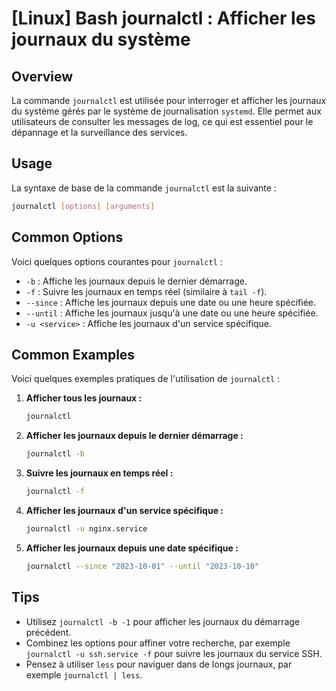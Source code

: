 # [Linux] Bash journalctl : Afficher les journaux du système

## Overview
La commande `journalctl` est utilisée pour interroger et afficher les journaux du système gérés par le système de journalisation `systemd`. Elle permet aux utilisateurs de consulter les messages de log, ce qui est essentiel pour le dépannage et la surveillance des services.

## Usage
La syntaxe de base de la commande `journalctl` est la suivante :

```bash
journalctl [options] [arguments]
```

## Common Options
Voici quelques options courantes pour `journalctl` :

- `-b` : Affiche les journaux depuis le dernier démarrage.
- `-f` : Suivre les journaux en temps réel (similaire à `tail -f`).
- `--since` : Affiche les journaux depuis une date ou une heure spécifiée.
- `--until` : Affiche les journaux jusqu'à une date ou une heure spécifiée.
- `-u <service>` : Affiche les journaux d'un service spécifique.

## Common Examples
Voici quelques exemples pratiques de l'utilisation de `journalctl` :

1. **Afficher tous les journaux :**
   ```bash
   journalctl
   ```

2. **Afficher les journaux depuis le dernier démarrage :**
   ```bash
   journalctl -b
   ```

3. **Suivre les journaux en temps réel :**
   ```bash
   journalctl -f
   ```

4. **Afficher les journaux d'un service spécifique :**
   ```bash
   journalctl -u nginx.service
   ```

5. **Afficher les journaux depuis une date spécifique :**
   ```bash
   journalctl --since "2023-10-01" --until "2023-10-10"
   ```

## Tips
- Utilisez `journalctl -b -1` pour afficher les journaux du démarrage précédent.
- Combinez les options pour affiner votre recherche, par exemple `journalctl -u ssh.service -f` pour suivre les journaux du service SSH.
- Pensez à utiliser `less` pour naviguer dans de longs journaux, par exemple `journalctl | less`.